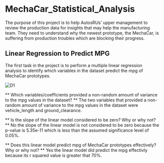 # MechaCar_Statistical_Analysis
The purpose of this project is to help AutosRUs’ upper management to review the production data for insights that may help the manufacturing team. They need to understand why the newest prototype, the MechaCar, is suffering from production troubles which are blocking their progress.

## Linear Regression to Predict MPG

The first task in the project is to perform a multiple linear regression analysis to identify which variables in the dataset predict the mpg of MechaCar prototypes.

![D1]()

** Which variables/coefficients provided a non-random amount of variance to the mpg values in the dataset?
	** The two variables that provided a non-random amount of variance to the mpg values in the dataset were vehicle_length and ground_clearance.

** Is the slope of the linear model considered to be zero? Why or why not?
	** No the slope of the linear model is not considered to be zero because the p-value is 5.35e-11 which is less than the assumed significance level of 0.05%.

** Does this linear model predict mpg of MechaCar prototypes effectively? Why or why not?
	** Yes the linear model did predict the mpg effectivly because its r squared value is greater that 70%.



